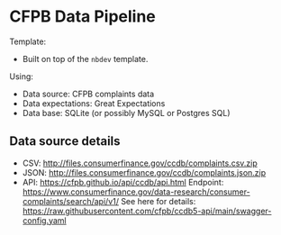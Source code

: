 # CFPB Data Pipeline

Template:
- Built on top of the `nbdev` template.

Using:
- Data source: CFPB complaints data
- Data expectations: Great Expectations
- Data base: SQLite (or possibly MySQL or Postgres SQL)

## Data source details

- CSV: http://files.consumerfinance.gov/ccdb/complaints.csv.zip
- JSON: http://files.consumerfinance.gov/ccdb/complaints.json.zip
- API: https://cfpb.github.io/api/ccdb/api.html 
Endpoint: https://www.consumerfinance.gov/data-research/consumer-complaints/search/api/v1/
See here for details: https://raw.githubusercontent.com/cfpb/ccdb5-api/main/swagger-config.yaml
